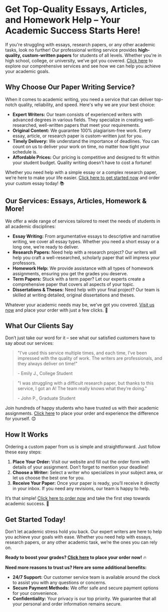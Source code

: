 <h1>Get Top-Quality Essays, Articles, and Homework Help – Your Academic Success Starts Here!</h1>

<p>If you're struggling with essays, research papers, or any other academic tasks, look no further! Our professional writing service provides <strong>high-quality, custom-written papers</strong> for students of all levels. Whether you're in high school, college, or university, we’ve got you covered. <a href="https://tinyurl.com/topessay?keyword=paper+essays">Click here</a> to explore our comprehensive services and see how we can help you achieve your academic goals.</p>

<h2>Why Choose Our Paper Writing Service?</h2>
<p>When it comes to academic writing, you need a service that can deliver top-notch quality, reliability, and speed. Here's why we are your best choice:</p>

<ul>
  <li><strong>Expert Writers:</strong> Our team consists of experienced writers with advanced degrees in various fields. They specialize in creating well-researched, well-written papers that meet your requirements.</li>
  <li><strong>Original Content:</strong> We guarantee 100% plagiarism-free work. Every essay, article, or research paper is custom-written just for you.</li>
  <li><strong>Timely Delivery:</strong> We understand the importance of deadlines. You can count on us to deliver your work on time, no matter how tight your schedule is.</li>
  <li><strong>Affordable Prices:</strong> Our pricing is competitive and designed to fit within your student budget. Quality writing doesn’t have to cost a fortune!</li>
</ul>

<p>Whether you need help with a simple essay or a complex research paper, we’re here to make your life easier. <a href="https://tinyurl.com/topessay?keyword=paper+essays">Click here to get started now</a> and order your custom essay today! 📚</p>

<h2>Our Services: Essays, Articles, Homework & More!</h2>
<p>We offer a wide range of services tailored to meet the needs of students in all academic disciplines:</p>

<ul>
  <li><strong>Essay Writing:</strong> From argumentative essays to descriptive and narrative writing, we cover all essay types. Whether you need a short essay or a long one, we’re ready to deliver.</li>
  <li><strong>Research Papers:</strong> Need help with a research project? Our writers will help you craft a well-researched, scholarly paper that will impress your professors.</li>
  <li><strong>Homework Help:</strong> We provide assistance with all types of homework assignments, ensuring you get the grades you deserve.</li>
  <li><strong>Term Papers:</strong> Stuck with a term paper? Let our experts create a comprehensive paper that covers all aspects of your topic.</li>
  <li><strong>Dissertations & Theses:</strong> Need help with your final project? Our team is skilled at writing detailed, original dissertations and theses.</li>
</ul>

<p>Whatever your academic needs may be, we’ve got you covered. <a href="https://tinyurl.com/topessay?keyword=paper+essays">Visit us now</a> and place your order with just a few clicks. 🌟</p>

<h2>What Our Clients Say</h2>
<p>Don’t just take our word for it – see what our satisfied customers have to say about our services:</p>

<blockquote>
  <p>"I’ve used this service multiple times, and each time, I’ve been impressed with the quality of work. The writers are professionals, and they always deliver on time!"</p>
  <footer>- Emily J., College Student</footer>
</blockquote>

<blockquote>
  <p>"I was struggling with a difficult research paper, but thanks to this service, I got an A! The team really knows what they’re doing." </p>
  <footer>- John P., Graduate Student</footer>
</blockquote>

<p>Join hundreds of happy students who have trusted us with their academic assignments. <a href="https://tinyurl.com/topessay?keyword=paper+essays">Click here</a> to place your order and experience the difference for yourself. 😊</p>

<h2>How It Works</h2>
<p>Ordering a custom paper from us is simple and straightforward. Just follow these easy steps:</p>

<ol>
  <li><strong>Place Your Order:</strong> Visit our website and fill out the order form with details of your assignment. Don’t forget to mention your deadline!</li>
  <li><strong>Choose a Writer:</strong> Select a writer who specializes in your subject area, or let us choose the best one for you.</li>
  <li><strong>Receive Your Paper:</strong> Once your paper is ready, you’ll receive it directly in your inbox. If you need any revisions, our team is happy to help.</li>
</ol>

<p>It’s that simple! <a href="https://tinyurl.com/topessay?keyword=paper+essays">Click here to order now</a> and take the first step towards academic success. 📖</p>

<h2>Get Started Today!</h2>
<p>Don’t let academic stress hold you back. Our expert writers are here to help you achieve your goals with ease. Whether you need help with essays, research papers, or any other academic task, we’re the ones you can rely on.</p>

<p><strong>Ready to boost your grades? <a href="https://tinyurl.com/topessay?keyword=paper+essays">Click here</a> to place your order now!</strong> 🔥</p>

<p><strong>Need more reasons to trust us? Here are some additional benefits:</strong></p>

<ul>
  <li><strong>24/7 Support:</strong> Our customer service team is available around the clock to assist you with any questions or concerns.</li>
  <li><strong>Secure Payment Methods:</strong> We offer safe and secure payment options for your convenience.</li>
  <li><strong>Confidentiality:</strong> Your privacy is our top priority. We guarantee that all your personal and order information remains secure.</li
Get High-Quality Paper Essays Written by Experts - Order Now!
